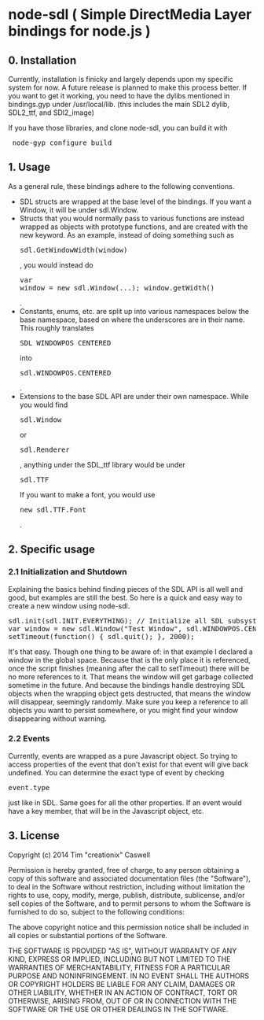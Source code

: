 # node-sdl ( Simple DirectMedia Layer bindings for node.js )

## 0. Installation

Currently, installation is finicky and largely depends upon my specific system for now. A future release is planned to make this process better. If you want to get it working, you need to have the dylibs mentioned in bindings.gyp under /usr/local/lib. (this includes the main SDL2 dylib, SDL2_ttf, and SDl2_image)

If you have those libraries, and clone node-sdl, you can build it with

<pre> node-gyp configure build </pre>

## 1. Usage

As a general rule, these bindings adhere to the following conventions.

* SDL structs are wrapped at the base level of the bindings. If you want a Window, it will be under sdl.Window.
* Structs that you would normally pass to various functions are instead wrapped as objects with prototype functions, and are created with the new keyword. As an example, instead of doing something such as <pre>sdl.GetWindowWidth(window)</pre>, you would instead do <pre>var window = new sdl.Window(...); window.getWidth()</pre>.
* Constants, enums, etc. are split up into various namespaces below the base namespace, based on where the underscores are in their name. This roughly translates <pre>SDL_WINDOWPOS_CENTERED</pre> into <pre>sdl.WINDOWPOS.CENTERED</pre>.
* Extensions to the base SDL API are under their own namespace. While you would find <pre>sdl.Window</pre> or <pre>sdl.Renderer</pre>, anything under the SDL_ttf library would be under <pre>sdl.TTF</pre> If you want to make a font, you would use <pre>new sdl.TTF.Font</pre>.

## 2. Specific usage

### 2.1 Initialization and Shutdown

Explaining the basics behind finding pieces of the SDL API is all well and good, but examples are still the best. So here is a quick and easy way to create a new window using node-sdl.

<pre>sdl.init(sdl.INIT.EVERYTHING); // Initialize all SDL subsystems.
var window = new sdl.Window("Test Window", sdl.WINDOWPOS.CENTERED, sdl.WINDOWPOS.CENTERED, 640, 480);
setTimeout(function() { sdl.quit(); }, 2000);</pre>

It's that easy. Though one thing to be aware of: in that example I declared a window in the global space. Because that is the only place it is referenced, once the script finishes (meaning after the call to setTimeout) there will be no more references to it. That means the window will get garbage collected sometime in the future. And because the bindings handle destroying SDL objects when the wrapping object gets destructed, that means the window will disappear, seemingly randomly. Make sure you keep a reference to all objects you want to persist somewhere, or you might find your window disappearing without warning.

### 2.2 Events

Currently, events are wrapped as a pure Javascript object. So trying to access properties of the event that don't exist for that event will give back undefined. You can determine the exact type of event by checking <pre>event.type</pre> just like in SDL. Same goes for all the other properties. If an event would have a key member, that will be in the Javascript object, etc.

## 3. License

Copyright (c) 2014 Tim "creationix" Caswell

Permission is hereby granted, free of charge, to any person obtaining a copy
of this software and associated documentation files (the "Software"), to deal
in the Software without restriction, including without limitation the rights
to use, copy, modify, merge, publish, distribute, sublicense, and/or sell
copies of the Software, and to permit persons to whom the Software is
furnished to do so, subject to the following conditions:

The above copyright notice and this permission notice shall be included in
all copies or substantial portions of the Software.

THE SOFTWARE IS PROVIDED "AS IS", WITHOUT WARRANTY OF ANY KIND, EXPRESS OR
IMPLIED, INCLUDING BUT NOT LIMITED TO THE WARRANTIES OF MERCHANTABILITY,
FITNESS FOR A PARTICULAR PURPOSE AND NONINFRINGEMENT. IN NO EVENT SHALL THE
AUTHORS OR COPYRIGHT HOLDERS BE LIABLE FOR ANY CLAIM, DAMAGES OR OTHER
LIABILITY, WHETHER IN AN ACTION OF CONTRACT, TORT OR OTHERWISE, ARISING FROM,
OUT OF OR IN CONNECTION WITH THE SOFTWARE OR THE USE OR OTHER DEALINGS IN
THE SOFTWARE.
